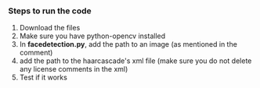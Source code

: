 ### Steps to run the code

1. Download the files
2. Make sure you have python-opencv installed
3. In **facedetection.py**, add the path to an image (as mentioned in the comment)
4. add the path to the haarcascade's xml file (make sure you do not delete any license comments in the xml)
5. Test if it works 
